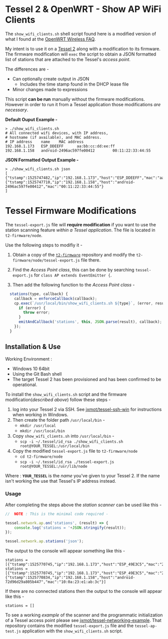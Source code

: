 # Tessel 2 & OpenWRT - Show AP WiFi Clients

The `show_wifi_clients.sh` shell script found here is a modified version of what I found at the [OpenWRT Wireless FAQ](https://openwrt.org/docs/guide-user/network/wifi/faq.wireless).

My intent is to use it on a [Tessel 2](https://tessel.io/) along with a modification to its firmware. The firmware modification will `exec` the script to obtain a JSON formatted list of stations that are attached to the Tessel's *access point*.

The differences are - 
* Can optionally create output in JSON
    * Includes the time stamp found in the DHCP lease file 
* Minor changes made to expressions

This script **can be run** manually without the firmware modifications. However in order to run it from a Tessel application those modifications *are necessary*.

**Default Ouput Example -**

```
> ./show_wifi_clients.sh
# All connected wifi devices, with IP address,
# hostname (if available), and MAC address.
# IP address    name    MAC address
192.168.1.173   ESP_DDEEFF      aa:bb:cc:dd:ee:ff
192.168.1.158   android-2496ac597fe00412        00:11:22:33:44:55
```

**JSON Formatted Output Example -**

```
> ./show_wifi_clients.sh json
[
{"tstamp":1525747482,"ip":"192.168.1.173","host":"ESP_DDEEFF","mac":"aa:bb:cc:dd:ee:ff"},
{"tstamp":1525747710,"ip":"192.168.1.158","host":"android-2496ac597fe00412","mac":"00:11:22:33:44:55"}
]
```

# Tessel Firmware Modifications

The `tessel-export.js` file will **require modification** if you want to use the station scanning feature *within a Tessel application*. The file is located in `t2-firmware/node`. 

Use the following steps to modifiy it - <br>

1) Obtain a copy of the [`t2-firmware`](https://github.com/tessel/t2-firmware) repository and modify the `t2-firmware/node/tessel-export.js` file there.

2) Find the *Access Point class*, this can be done by searching `tessel-export.js` for `class AP extends EventEmitter {`.

3) Then add the following function to the *Access Point class* - 

```javascript
  stations(type, callback) {
    callback = enforceCallback(callback);
    cp.exec(`/usr/local/bin/show_wifi_clients.sh ${type}`, (error, result) => {
      if (error) {
        throw error;
      }
      emitAndCallback('stations', this, JSON.parse(result), callback);
    });
  }
```

## Installation & Use

Working Environment :
* Windows 10 64bit
* Using the Git Bash shell
* The target Tessel 2 has been provisioned and has been confirmed to be operational.

To install the `show_wifi_clients.sh` script and the firmware modification(*described above*) follow these steps - <br>

1) log into your Tessel 2 via SSH. See [jxmot/tessel-ssh-win](https://github.com/jxmot/tessel-ssh-win) for instructions when working in Windows.
2) Then create the folder path `/usr/local/bin` - <br>
    * `mkdir /usr/local`
    * `mkdir /usr/local/bin`
3) Copy `show_wifi_clients.sh` into `/usr/local/bin` -<br>
    * `scp -i ~/.tessel/id_rsa ./show_wifi_clients.sh root@YOUR_TESSEL:/usr/local/bin` 
4) Copy the modified `tessel-export.js` file to `t2-firmware/node`
    * `cd t2-firmware/node`
    * `scp -i ~/.tessel/id_rsa ./tessel-export.js root@YOUR_TESSEL:/usr/lib/node`

Where : **`YOUR_TESSEL`** is the *name* you've given to your Tessel 2. If the name isn't working the use that Tessel's IP address instead.

### Usage

After completing the steps above the *station scanner* can be used like this - 

```javascript
//  NOTE : This is the minimal code required - 

tessel.network.ap.on('stations', (result) => {
    console.log('stations = '+JSON.stringify(result));
});

tessel.network.ap.stations('json');
```

The output to the console will appear something like this - <br>

```
stations = [{"tstamp":1525770745,"ip":"192.168.1.173","host":"ESP_49E3C5","mac":"2c:3a:e8:49:e3:c5"}]
stations = [{"tstamp":1525770745,"ip":"192.168.1.173","host":"ESP_49E3C5","mac":"2c:3a:e8:49:e3:c5"},{"tstamp":1525770834,"ip":"192.168.1.158","host":"android-72d96d29a805b447","mac":"10:0a:23:e1:ab:3c"}]
```

If there are no connected stations then the output to the console will appear like this - <br>

```
stations = []
```

To see a working *example* of the scanner and the programmatic initialization of a Tessel access point please see [jxmot/tessel-networking-example](https://github.com/jxmot/tessel-networking-example). That repository contains the modified `tessel-export.js` file and the `tessel-ap-test.js` application with the `show_wifi_clients.sh` script.

